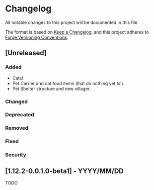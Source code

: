 # Changelog
All notable changes to this project will be documented in this file.

The format is based on 
[Keep a Changelog](https://keepachangelog.com/en/1.0.0/),
and this project adheres to 
[Forge Versioning Conventions](https://mcforge.readthedocs.io/en/latest/conventions/versioning/).

## [Unreleased]
### Added
- Cats!
- Pet Carrier and cat food items (that do nothing yet lol).
- Pet Shelter structure and new villager.
### Changed
### Deprecated
### Removed
### Fixed
### Security

## [1.12.2-0.0.1.0-beta1] - YYYY/MM/DD
TODO